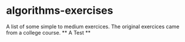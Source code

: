 # algorithms-exercises
A list of  some simple to medium exercices. The original exercices came from a college course. 
** A Test **
